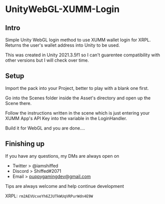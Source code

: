 # UnityWebGL-XUMM-Login

## Intro
Simple Unity WebGL login method to use XUMM wallet login for XRPL.  Returns the user's wallet address into Unity to be used.

This was created in Unity 2021.3.5f1 so I can't guarentee compatibility with other versions but I will check over time.

## Setup
Import the pack into your Project, better to play with a blank one first.

Go into the Scenes folder inside the Asset's directory and open up the Scene there.

Follow the instructions written in the scene which is just entering your XUMM App's API Key into the variable in the LoginHandler.

Build it for WebGL and you are done....

## Finishing up
If you have any questions, my DMs are always open on

- Twitter > @iamshiffed
- Discord > Shiffed#2071
- Email > puppygamingdev@gmail.com

Tips are always welcome and help continue development

XRPL: `rm2AEVUcxeYh6ZJUTkWUqVRPurWdn4E9W`
